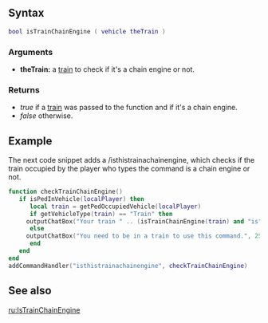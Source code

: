 Syntax
------

``` lua
bool isTrainChainEngine ( vehicle theTrain )   
```

### Arguments

-   **theTrain:** a [train](/docs/element/vehicle.md "wikilink") to check if it's a chain engine or not.

### Returns

-   *true* if a [train](/docs/element/vehicle.md "wikilink") was passed to the function and if it's a chain engine.
-   *false* otherwise.

Example
-------

The next code snippet adds a /isthistrainachainengine, which checks if the train occupied by the player who types the command is a chain engine or not.

``` lua
function checkTrainChainEngine()
   if isPedInVehicle(localPlayer) then
      local train = getPedOccupiedVehicle(localPlayer)
      if getVehicleType(train) == "Train" then
     outputChatBox("Your train " .. (isTrainChainEngine(train) and "is" or "isn't") .. " a chain engine.", 255, 128, 0)
      else
     outputChatBox("You need to be in a train to use this command.", 255, 0, 0)
      end
   end
end
addCommandHandler("isthistrainachainengine", checkTrainChainEngine)
```

See also
--------

[ru:IsTrainChainEngine](/docs/ru-istrainchainengine.md "wikilink")
